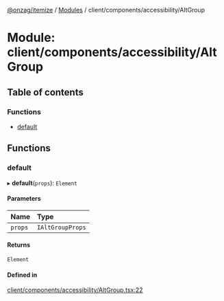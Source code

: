 [@onzag/itemize](../README.md) / [Modules](../modules.md) / client/components/accessibility/AltGroup

# Module: client/components/accessibility/AltGroup

## Table of contents

### Functions

- [default](client_components_accessibility_AltGroup.md#default)

## Functions

### default

▸ **default**(`props`): `Element`

#### Parameters

| Name | Type |
| :------ | :------ |
| `props` | `IAltGroupProps` |

#### Returns

`Element`

#### Defined in

[client/components/accessibility/AltGroup.tsx:22](https://github.com/onzag/itemize/blob/f2db74a5/client/components/accessibility/AltGroup.tsx#L22)
